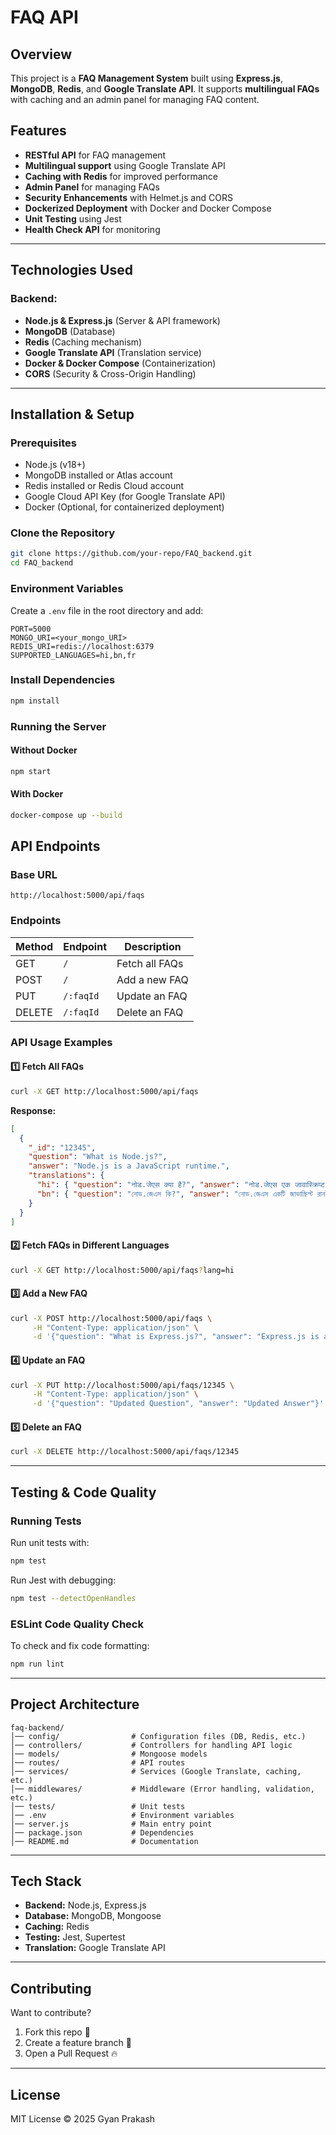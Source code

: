 # FAQ API

## Overview
This project is a **FAQ Management System** built using **Express.js**, **MongoDB**, **Redis**, and **Google Translate API**. It supports **multilingual FAQs** with caching and an admin panel for managing FAQ content.

## Features
- **RESTful API** for FAQ management
- **Multilingual support** using Google Translate API
- **Caching with Redis** for improved performance
- **Admin Panel** for managing FAQs
- **Security Enhancements** with Helmet.js and CORS
- **Dockerized Deployment** with Docker and Docker Compose
- **Unit Testing** using Jest
- **Health Check API** for monitoring

---
## Technologies Used
### Backend:
- **Node.js & Express.js** (Server & API framework)
- **MongoDB** (Database)
- **Redis** (Caching mechanism)
- **Google Translate API** (Translation service)
- **Docker & Docker Compose** (Containerization)
- **CORS** (Security & Cross-Origin Handling)

---
## Installation & Setup

### Prerequisites
- Node.js (v18+)
- MongoDB installed or Atlas account
- Redis installed or Redis Cloud account
- Google Cloud API Key (for Google Translate API)
- Docker (Optional, for containerized deployment)

### Clone the Repository
```sh
git clone https://github.com/your-repo/FAQ_backend.git
cd FAQ_backend
```

### Environment Variables
Create a `.env` file in the root directory and add:
```
PORT=5000
MONGO_URI=<your_mongo_URI>
REDIS_URI=redis://localhost:6379
SUPPORTED_LANGUAGES=hi,bn,fr
```

### Install Dependencies
```sh
npm install
```

### Running the Server
#### Without Docker
```sh
npm start
```

#### With Docker
```sh
docker-compose up --build
```

## API Endpoints
### Base URL
```
http://localhost:5000/api/faqs
```

### Endpoints
| Method | Endpoint            | Description        |
|--------|--------------------|------------------|
| GET    | `/`                 | Fetch all FAQs   |
| POST   | `/`                 | Add a new FAQ    |
| PUT    | `/:faqId`           | Update an FAQ    |
| DELETE | `/:faqId`           | Delete an FAQ    |

### API Usage Examples

#### 1️⃣ Fetch All FAQs
```sh
curl -X GET http://localhost:5000/api/faqs
```
**Response:**
```json
[
  {
    "_id": "12345",
    "question": "What is Node.js?",
    "answer": "Node.js is a JavaScript runtime.",
    "translations": {
      "hi": { "question": "नोड.जेएस क्या है?", "answer": "नोड.जेएस एक जावास्क्रिप्ट रनटाइम है।" },
      "bn": { "question": "নোড.জেএস কি?", "answer": "নোড.জেএস একটি জাভাস্ক্রিপ্ট রানটাইম।" }
    }
  }
]
```

#### 2️⃣ Fetch FAQs in Different Languages
```sh
curl -X GET http://localhost:5000/api/faqs?lang=hi
```

#### 3️⃣ Add a New FAQ
```sh
curl -X POST http://localhost:5000/api/faqs \
     -H "Content-Type: application/json" \
     -d '{"question": "What is Express.js?", "answer": "Express.js is a web framework for Node.js."}'
```

#### 4️⃣ Update an FAQ
```sh
curl -X PUT http://localhost:5000/api/faqs/12345 \
     -H "Content-Type: application/json" \
     -d '{"question": "Updated Question", "answer": "Updated Answer"}'
```

#### 5️⃣ Delete an FAQ
```sh
curl -X DELETE http://localhost:5000/api/faqs/12345
```

---
## Testing & Code Quality

### Running Tests
Run unit tests with:
```sh
npm test
```
Run Jest with debugging:
```sh
npm test --detectOpenHandles
```

### ESLint Code Quality Check
To check and fix code formatting:
```sh
npm run lint
```

---
## Project Architecture
```
faq-backend/
│── config/                # Configuration files (DB, Redis, etc.)
│── controllers/           # Controllers for handling API logic
│── models/                # Mongoose models
│── routes/                # API routes
│── services/              # Services (Google Translate, caching, etc.)
│── middlewares/           # Middleware (Error handling, validation, etc.)
│── tests/                 # Unit tests
│── .env                   # Environment variables
│── server.js              # Main entry point
│── package.json           # Dependencies
│── README.md              # Documentation
```

---
## Tech Stack
- **Backend:** Node.js, Express.js
- **Database:** MongoDB, Mongoose
- **Caching:** Redis
- **Testing:** Jest, Supertest
- **Translation:** Google Translate API

---
## Contributing
Want to contribute?
1. Fork this repo 🍴  
2. Create a feature branch 🌿  
3. Open a Pull Request 🔥  

---
## License
MIT License © 2025 Gyan Prakash  
